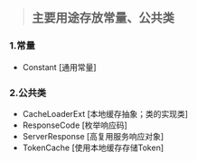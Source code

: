 >## 主要用途存放常量、公共类

### 1.常量 ###
- Constant [通用常量]

### 2.公共类 ###
- CacheLoaderExt [本地缓存抽象；类的实现类]
- ResponseCode [枚举响应码]
- ServerResponse [高复用服务响应对象]
- TokenCache [使用本地缓存存储Token]